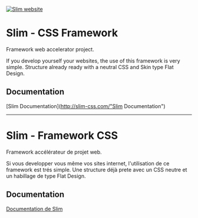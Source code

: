 [![Slim website](http://slim-css.com/img/logo-slim.png "Slim website")](http://slim-css.com)

Slim - CSS Framework
====================

Framework web accelerator project.

If you develop yourself your websites, the use of this framework is very simple. Structure already ready with a neutral CSS and Skin type Flat Design. 

Documentation
-------------

[Slim Documentation](http://slim-css.com/"Slim Documentation")

--------------------------------------------------------------

Slim - Framework CSS
====================

Framework accélérateur de projet web.

Si vous developper vous même vos sites internet, l'utilisation de ce framework est trés simple. Une structure déjà prete avec un CSS neutre et un habillage de type Flat Design.

Documentation
-------------

[Documentation de Slim](http://slim-css.com "Documentation de Slim")